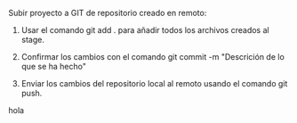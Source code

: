 Subir proyecto a GIT de repositorio creado en remoto:

1. Usar el comando git add . para añadir todos los archivos creados al stage. 

2. Confirmar los cambios con el comando git commit -m "Descrición de lo que se ha hecho"

3. Enviar los cambios del repositorio local al  remoto usando el comando git push.

hola
